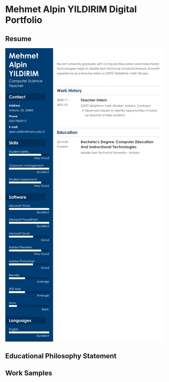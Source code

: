 # Mehmet Alpin YILDIRIM Digital Portfolio

## Resume

![title](Pictures/Resume.jpg)

## Educational Philosophy Statement

## Work Samples
